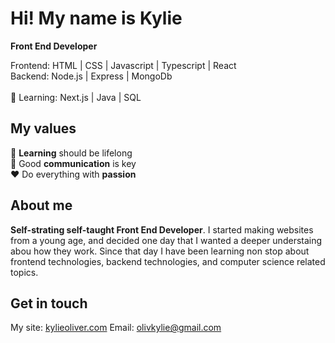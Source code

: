 Hi! My name is Kylie
========================================================================================================================================
**Front End Developer** <br/>

Frontend:  HTML | CSS | Javascript | Typescript | React <br/>
Backend: Node.js | Express | MongoDb <br/>
<br/>
📖 Learning: Next.js | Java | SQL <br/>

## My values

🧠 **Learning** should be lifelong <br/>
🔑  Good **communication** is key <br/>
❤️ Do everything with **passion** <br/>

## About me


**Self-strating self-taught Front End Developer**. I started making websites from a young age, and decided one day that I wanted a deeper understaing abou how they work. Since that day I have been learning non stop about frontend technologies, backend technologies, and computer science related topics.


## Get in touch 
My site: [kylieoliver.com](https://www.kylieoliver.com/)
Email: olivkylie@gmail.com
